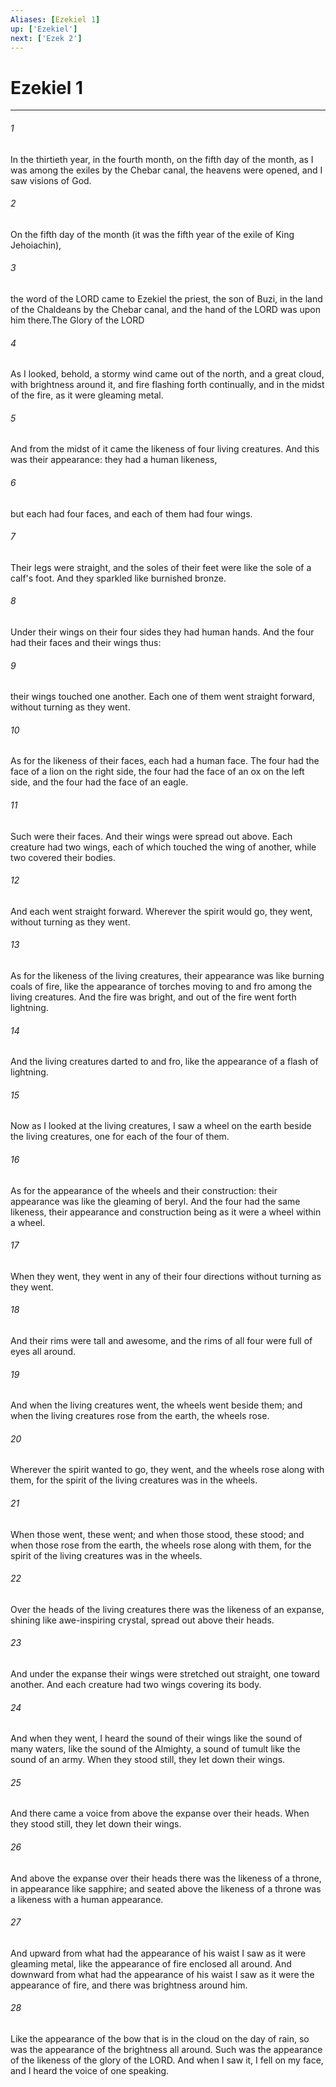 ```yaml
---
Aliases: [Ezekiel 1]
up: ['Ezekiel']
next: ['Ezek 2']
---
```

# Ezekiel 1
***



###### 1 
In the thirtieth year, in the fourth month, on the fifth day of the month, as I was among the exiles by the Chebar canal, the heavens were opened, and I saw visions of God. 

###### 2 
On the fifth day of the month (it was the fifth year of the exile of King Jehoiachin), 

###### 3 
the word of the LORD came to Ezekiel the priest, the son of Buzi, in the land of the Chaldeans by the Chebar canal, and the hand of the LORD was upon him there.The Glory of the LORD 

###### 4 
As I looked, behold, a stormy wind came out of the north, and a great cloud, with brightness around it, and fire flashing forth continually, and in the midst of the fire, as it were gleaming metal. 

###### 5 
And from the midst of it came the likeness of four living creatures. And this was their appearance: they had a human likeness, 

###### 6 
but each had four faces, and each of them had four wings. 

###### 7 
Their legs were straight, and the soles of their feet were like the sole of a calf's foot. And they sparkled like burnished bronze. 

###### 8 
Under their wings on their four sides they had human hands. And the four had their faces and their wings thus: 

###### 9 
their wings touched one another. Each one of them went straight forward, without turning as they went. 

###### 10 
As for the likeness of their faces, each had a human face. The four had the face of a lion on the right side, the four had the face of an ox on the left side, and the four had the face of an eagle. 

###### 11 
Such were their faces. And their wings were spread out above. Each creature had two wings, each of which touched the wing of another, while two covered their bodies. 

###### 12 
And each went straight forward. Wherever the spirit would go, they went, without turning as they went. 

###### 13 
As for the likeness of the living creatures, their appearance was like burning coals of fire, like the appearance of torches moving to and fro among the living creatures. And the fire was bright, and out of the fire went forth lightning. 

###### 14 
And the living creatures darted to and fro, like the appearance of a flash of lightning. 

###### 15 
Now as I looked at the living creatures, I saw a wheel on the earth beside the living creatures, one for each of the four of them. 

###### 16 
As for the appearance of the wheels and their construction: their appearance was like the gleaming of beryl. And the four had the same likeness, their appearance and construction being as it were a wheel within a wheel. 

###### 17 
When they went, they went in any of their four directions without turning as they went. 

###### 18 
And their rims were tall and awesome, and the rims of all four were full of eyes all around. 

###### 19 
And when the living creatures went, the wheels went beside them; and when the living creatures rose from the earth, the wheels rose. 

###### 20 
Wherever the spirit wanted to go, they went, and the wheels rose along with them, for the spirit of the living creatures was in the wheels. 

###### 21 
When those went, these went; and when those stood, these stood; and when those rose from the earth, the wheels rose along with them, for the spirit of the living creatures was in the wheels. 

###### 22 
Over the heads of the living creatures there was the likeness of an expanse, shining like awe-inspiring crystal, spread out above their heads. 

###### 23 
And under the expanse their wings were stretched out straight, one toward another. And each creature had two wings covering its body. 

###### 24 
And when they went, I heard the sound of their wings like the sound of many waters, like the sound of the Almighty, a sound of tumult like the sound of an army. When they stood still, they let down their wings. 

###### 25 
And there came a voice from above the expanse over their heads. When they stood still, they let down their wings. 

###### 26 
And above the expanse over their heads there was the likeness of a throne, in appearance like sapphire; and seated above the likeness of a throne was a likeness with a human appearance. 

###### 27 
And upward from what had the appearance of his waist I saw as it were gleaming metal, like the appearance of fire enclosed all around. And downward from what had the appearance of his waist I saw as it were the appearance of fire, and there was brightness around him. 

###### 28 
Like the appearance of the bow that is in the cloud on the day of rain, so was the appearance of the brightness all around. Such was the appearance of the likeness of the glory of the LORD. And when I saw it, I fell on my face, and I heard the voice of one speaking.
